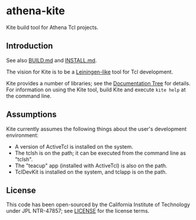 # athena-kite

Kite build tool for Athena Tcl projects.

## Introduction

See also [BUILD.md](./BUILD.md) and [INSTALL.md](./INSTALL.md).

The vision for Kite is to be a 
[Leiningen-like](http://leiningen.org)
tool for Tcl development.  

Kite provides a number of libraries; see the [Documentation Tree](http://htmlpreview.github.io/?https://github.com/AthenaModel/kite/blob/master/docs/index.html) for details.  For information on using the Kite tool, build Kite and execute `kite help` at the command line.

## Assumptions

Kite currently assumes the following things about the user's development environment:

* A version of ActiveTcl is installed on the system.
* The tclsh is on the path; it can be executed from the command line as "tclsh".
* The "teacup" app (installed with ActiveTcl) is also on the path.
* TclDevKit is installed on the system, and tclapp is on the path.

## License

This code has been open-sourced by the California Institute of Technology under JPL NTR-47857; see [LICENSE](LICENSE) for the license terms.
